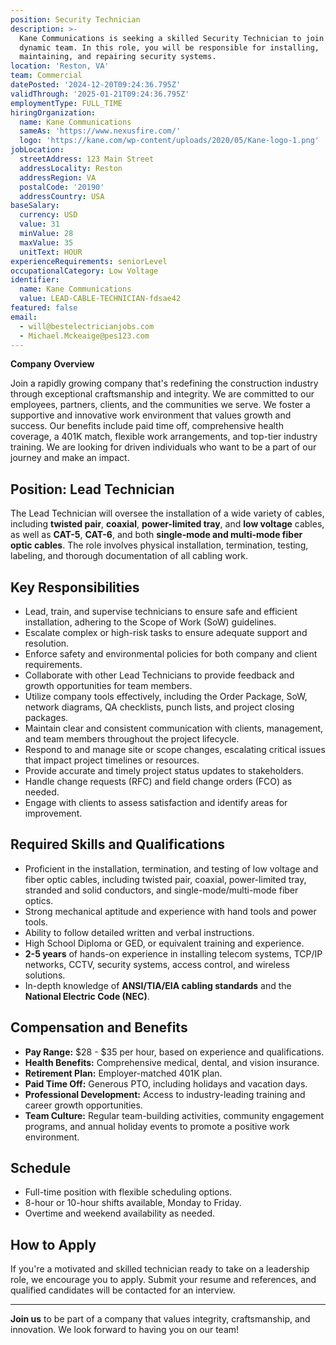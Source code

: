 ```yaml
---
position: Security Technician
description: >-
  Kane Communications is seeking a skilled Security Technician to join our
  dynamic team. In this role, you will be responsible for installing,
  maintaining, and repairing security systems.
location: 'Reston, VA'
team: Commercial
datePosted: '2024-12-20T09:24:36.795Z'
validThrough: '2025-01-21T09:24:36.795Z'
employmentType: FULL_TIME
hiringOrganization:
  name: Kane Communications
  sameAs: 'https://www.nexusfire.com/'
  logo: 'https://kane.com/wp-content/uploads/2020/05/Kane-logo-1.png'
jobLocation:
  streetAddress: 123 Main Street
  addressLocality: Reston
  addressRegion: VA
  postalCode: '20190'
  addressCountry: USA
baseSalary:
  currency: USD
  value: 31
  minValue: 28
  maxValue: 35
  unitText: HOUR
experienceRequirements: seniorLevel
occupationalCategory: Low Voltage
identifier:
  name: Kane Communications
  value: LEAD-CABLE-TECHNICIAN-fdsae42
featured: false
email:
  - will@bestelectricianjobs.com
  - Michael.Mckeaige@pes123.com
---
```


**Company Overview**

Join a rapidly growing company that's redefining the construction industry through exceptional craftsmanship and integrity. We are committed to our employees, partners, clients, and the communities we serve. We foster a supportive and innovative work environment that values growth and success. Our benefits include paid time off, comprehensive health coverage, a 401K match, flexible work arrangements, and top-tier industry training. We are looking for driven individuals who want to be a part of our journey and make an impact.

## Position: Lead Technician

The Lead Technician will oversee the installation of a wide variety of cables, including **twisted pair**, **coaxial**, **power-limited tray**, and **low voltage** cables, as well as **CAT-5**, **CAT-6**, and both **single-mode and multi-mode fiber optic cables**. The role involves physical installation, termination, testing, labeling, and thorough documentation of all cabling work.

## Key Responsibilities

- Lead, train, and supervise technicians to ensure safe and efficient installation, adhering to the Scope of Work (SoW) guidelines.
- Escalate complex or high-risk tasks to ensure adequate support and resolution.
- Enforce safety and environmental policies for both company and client requirements.
- Collaborate with other Lead Technicians to provide feedback and growth opportunities for team members.
- Utilize company tools effectively, including the Order Package, SoW, network diagrams, QA checklists, punch lists, and project closing packages.
- Maintain clear and consistent communication with clients, management, and team members throughout the project lifecycle.
- Respond to and manage site or scope changes, escalating critical issues that impact project timelines or resources.
- Provide accurate and timely project status updates to stakeholders.
- Handle change requests (RFC) and field change orders (FCO) as needed.
- Engage with clients to assess satisfaction and identify areas for improvement.

## Required Skills and Qualifications

- Proficient in the installation, termination, and testing of low voltage and fiber optic cables, including twisted pair, coaxial, power-limited tray, stranded and solid conductors, and single-mode/multi-mode fiber optics.
- Strong mechanical aptitude and experience with hand tools and power tools.
- Ability to follow detailed written and verbal instructions.
- High School Diploma or GED, or equivalent training and experience.
- **2-5 years** of hands-on experience in installing telecom systems, TCP/IP networks, CCTV, security systems, access control, and wireless solutions.
- In-depth knowledge of **ANSI/TIA/EIA cabling standards** and the **National Electric Code (NEC)**.

## Compensation and Benefits

- **Pay Range:** $28 - $35 per hour, based on experience and qualifications.
- **Health Benefits:** Comprehensive medical, dental, and vision insurance.
- **Retirement Plan:** Employer-matched 401K plan.
- **Paid Time Off:** Generous PTO, including holidays and vacation days.
- **Professional Development:** Access to industry-leading training and career growth opportunities.
- **Team Culture:** Regular team-building activities, community engagement programs, and annual holiday events to promote a positive work environment.

## Schedule

- Full-time position with flexible scheduling options.
- 8-hour or 10-hour shifts available, Monday to Friday.
- Overtime and weekend availability as needed.

## How to Apply

If you're a motivated and skilled technician ready to take on a leadership role, we encourage you to apply. Submit your resume and references, and qualified candidates will be contacted for an interview.

---

**Join us** to be part of a company that values integrity, craftsmanship, and innovation. We look forward to having you on our team!
